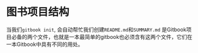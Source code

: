 # 图书项目结构

当我们`gitbook init`, 会自动帮忙我们创建`README.md`和`SUMMARY.md` 是Gitbook项目必备的两个文件，也就是一本最简单的gitbook也必须含有这两个文件，它们在一本Gitbook中具有不同的用处。
